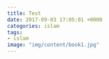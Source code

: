 ```yaml
---
title: Test
date: 2017-09-03 17:05:01 +0000
categories: islam
tags:
- islam
image: "img/content/book1.jpg"
---
```

